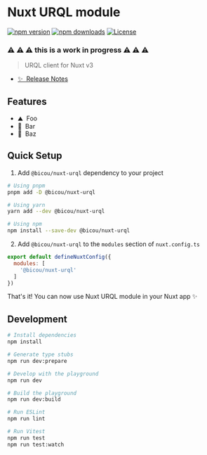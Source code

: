 # Nuxt URQL module

[![npm version][npm-version-src]][npm-version-href]
[![npm downloads][npm-downloads-src]][npm-downloads-href]
[![License][license-src]][license-href]

### :warning: :warning: :warning: this is a work in progress :warning: :warning: :warning:

> URQL client for Nuxt v3

- [✨ &nbsp;Release Notes](/CHANGELOG.md)
<!-- - [📖 &nbsp;Documentation](https://example.com) -->

## Features

<!-- Highlight some of the features your module provide here -->
- ⛰ &nbsp;Foo
- 🚠 &nbsp;Bar
- 🌲 &nbsp;Baz

## Quick Setup

1. Add `@bicou/nuxt-urql` dependency to your project

```bash
# Using pnpm
pnpm add -D @bicou/nuxt-urql

# Using yarn
yarn add --dev @bicou/nuxt-urql

# Using npm
npm install --save-dev @bicou/nuxt-urql
```

2. Add `@bicou/nuxt-urql` to the `modules` section of `nuxt.config.ts`

```js
export default defineNuxtConfig({
  modules: [
    '@bicou/nuxt-urql'
  ]
})
```

That's it! You can now use Nuxt URQL module in your Nuxt app ✨

## Development

```bash
# Install dependencies
npm install

# Generate type stubs
npm run dev:prepare

# Develop with the playground
npm run dev

# Build the playground
npm run dev:build

# Run ESLint
npm run lint

# Run Vitest
npm run test
npm run test:watch
```

<!-- Badges -->
[npm-version-src]: https://img.shields.io/npm/v/@bicou/nuxt-urql/latest.svg?style=flat&colorA=18181B&colorB=28CF8D
[npm-version-href]: https://npmjs.com/package/@bicou/nuxt-urql

[npm-downloads-src]: https://img.shields.io/npm/dm/@bicou/nuxt-urql.svg?style=flat&colorA=18181B&colorB=28CF8D
[npm-downloads-href]: https://npmjs.com/package/@bicou/nuxt-urql

[license-src]: https://img.shields.io/npm/l/@bicou/nuxt-urql.svg?style=flat&colorA=18181B&colorB=28CF8D
[license-href]: https://npmjs.com/package/@bicou/nuxt-urql

